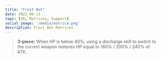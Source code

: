 ```yaml
---
title: "Frost Bot"
date: 2022-08-11
tags: [SR, Matrices, Support]
social_image: '/media/matrice.png'
description: Frost Bot Matrices
---
```



> **3-piece:** When HP is below 40%, using a discharge skill to switch to the current weapon restores HP equal to 160% / 200% / 240% of ATK.